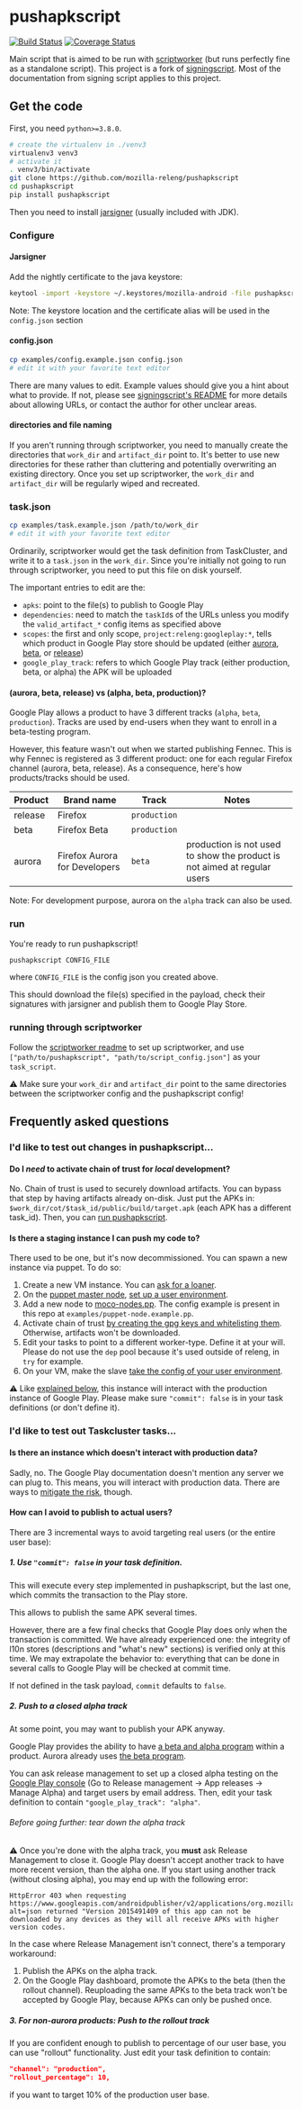 # pushapkscript

[![Build Status](https://travis-ci.org/mozilla-releng/pushapkscript.svg?branch=master)](https://travis-ci.org/mozilla-releng/pushapkscript) [![Coverage Status](https://coveralls.io/repos/github/mozilla-releng/pushapkscript/badge.svg?branch=master)](https://coveralls.io/github/mozilla-releng/pushapkscript?branch=master)

Main script that is aimed to be run with [scriptworker](https://github.com/mozilla-releng/scriptworker) (but runs perfectly fine as a standalone script). This project is a fork of [signingscript](https://github.com/mozilla-releng/signingscript). Most of the documentation from signing script applies to this project.


## Get the code


First, you need `python>=3.8.0`.

```sh
# create the virtualenv in ./venv3
virtualenv3 venv3
# activate it
. venv3/bin/activate
git clone https://github.com/mozilla-releng/pushapkscript
cd pushapkscript
pip install pushapkscript
```

Then you need to install [jarsigner](http://docs.oracle.com/javase/8/docs/technotes/tools/windows/jarsigner.html) (usually included with JDK).

### Configure

#### Jarsigner

Add the nightly certificate to the java keystore:
```sh
keytool -import -keystore ~/.keystores/mozilla-android -file pushapkscript/data/android-nightly.cer -alias nightly
```

Note: The keystore location and the certificate alias will be used in the `config.json` section

#### config.json
```sh
cp examples/config.example.json config.json
# edit it with your favorite text editor
```

There are many values to edit. Example values should give you a hint about what to provide. If not, please see [signingscript's README](https://github.com/mozilla-releng/scriptworker-scripts/tree/master/signingscript#config-json) for more details about allowing URLs, or contact the author for other unclear areas.

#### directories and file naming

If you aren't running through scriptworker, you need to manually create the directories that `work_dir` and `artifact_dir` point to.  It's better to use new directories for these rather than cluttering and potentially overwriting an existing directory.  Once you set up scriptworker, the `work_dir` and `artifact_dir` will be regularly wiped and recreated.


### task.json

```sh
cp examples/task.example.json /path/to/work_dir
# edit it with your favorite text editor
```

Ordinarily, scriptworker would get the task definition from TaskCluster, and write it to a `task.json` in the `work_dir`.  Since you're initially not going to run through scriptworker, you need to put this file on disk yourself.

The important entries to edit are the:
 * `apks`: point to the file(s) to publish to Google Play
 * `dependencies`: need to match the `taskId`s of the URLs unless you modify the `valid_artifact_*` config items as specified above
 * `scopes`: the first and only scope, `project:releng:googleplay:*`, tells which product in Google Play store should be updated (either [aurora](https://play.google.com/store/apps/details?id=org.mozilla.fennec_aurora), [beta](https://play.google.com/store/apps/details?id=org.mozilla.firefox_beta), or [release](https://play.google.com/store/apps/details?id=org.mozilla.firefox))
 * `google_play_track`: refers to which Google Play track (either production, beta, or alpha) the APK will be uploaded

#### (aurora, beta, release) vs (alpha, beta, production)?

Google Play allows a product to have 3 different tracks (`alpha`, `beta`, `production`). Tracks are used by end-users when they want to enroll in a beta-testing program.

However, this feature wasn't out when we started publishing Fennec. This is why Fennec is registered as 3 different product: one for each regular Firefox channel (aurora, beta, release). As a consequence, here's how products/tracks should be used.

| Product | Brand name              | Track        | Notes |
| ------- | ----------------------- | ------------ | ----- |
| release | Firefox                 | `production` |       |
| beta    | Firefox Beta            | `production` |       |
| aurora  | Firefox Aurora for Developers | `beta` | production is not used to show the product is not aimed at regular users |

Note: For development purpose, aurora on the `alpha` track can also be used.

### run

You're ready to run pushapkscript!

```sh
pushapkscript CONFIG_FILE
```

where `CONFIG_FILE` is the config json you created above.

This should download the file(s) specified in the payload, check their signatures with jarsigner and publish them to Google Play Store.

### running through scriptworker

Follow the [scriptworker readme](https://github.com/mozilla-releng/scriptworker/blob/master/README.rst) to set up scriptworker, and use `["path/to/pushapkscript", "path/to/script_config.json"]` as your `task_script`.

:warning: Make sure your `work_dir` and `artifact_dir` point to the same directories between the scriptworker config and the pushapkscript config!


## Frequently asked questions

### I'd like to test out changes in pushapkscript...

#### Do I *need* to activate chain of trust for *local* development?

No. Chain of trust is used to securely download artifacts. You can bypass that step by having artifacts already on-disk. Just put the APKs in: `$work_dir/cot/$task_id/public/build/target.apk` (each APK has a different task_id). Then, you can [run pushapkscript](#run).

#### Is there a staging instance I can push my code to?

There used to be one, but it's now decommissioned. You can spawn a new instance via puppet. To do so:

1. Create a new VM instance. You can [ask for a loaner](https://bugzilla.mozilla.org/show_bug.cgi?id=1307110).
1. On the [puppet master node](https://dxr.mozilla.org/build-central/rev/e2e751bce7198d358725904a9130bbb06a26c0f9/puppet/manifests/moco-config.pp#78), [set up a user environment](https://wiki.mozilla.org/ReleaseEngineering/PuppetAgain/HowTo/Set_up_a_user_environment).
1. Add a new node to [moco-nodes.pp](https://dxr.mozilla.org/build-central/rev/e2e751bce7198d358725904a9130bbb06a26c0f9/puppet/manifests/moco-nodes.pp#1069). The config example is present in this repo at `examples/puppet-node.example.pp`.
1. Activate chain of trust [by creating the gpg keys and whitelisting them](http://scriptworker.readthedocs.io/en/latest/chain_of_trust.html#gpg-key-management). Otherwise, artifacts won't be downloaded.
1. Edit your tasks to point to a different worker-type. Define it at your will. Please do not use the `dep` pool because it's used outside of releng, in `try` for example.
1. On your VM, make the slave [take the config of your user environment](https://wiki.mozilla.org/ReleaseEngineering/PuppetAgain/HowTo/Set_up_a_user_environment#On_the_slave_node.28s.29).

:warning: Like [explained below](#is-there-an-instance-which-doesnt-interact-with-production-data), this instance will interact with the production instance of Google Play. Please make sure `"commit": false` is in your task definitions (or don't define it).

### I'd like to test out Taskcluster tasks...

#### Is there an instance which doesn't interact with production data?

Sadly, no. The Google Play documentation doesn't mention any server we can plug to. This means, you will interact with production data. There are ways to [mitigate the risk](#how-can-i-avoid-to-publish-to-actual-users), though.

#### How can I avoid to publish to actual users?

There are 3 incremental ways to avoid targeting real users (or the entire user base):

##### 1. Use `"commit": false` in your task definition.

This will execute every step implemented in pushapkscript, but the last one, which commits the transaction to the Play store.

This allows to publish the same APK several times.

However, there are a few final checks that Google Play does only when the transaction is committed. We have already experienced one: the integrity of l10n stores (descriptions and "what's new" sections) is verified only at this time. We may extrapolate the behavior to: everything that can be done in several calls to Google Play will be checked at commit time.

If not defined in the task payload, `commit` defaults to `false`.

##### 2. Push to a closed alpha track

At some point, you may want to publish your APK anyway.

Google Play provides the ability to have [a beta and alpha program](https://support.google.com/googleplay/android-developer/answer/3131213) within a product. Aurora already uses [the beta program](#aurora-beta-release-vs-alpha-beta-production).

You can ask release management to set up a closed alpha testing on the [Google Play console](https://play.google.com/apps/publish) (Go to Release management -> App releases -> Manage Alpha) and target users by email address. Then, edit your task definition to contain `"google_play_track": "alpha"`.

###### Before going further: tear down the alpha track

:warning: Once you're done with the alpha track, you **must** ask Release Management to close it. Google Play doesn't accept another track to have more recent version, than the alpha one. If you start using another track (without closing alpha), you may end up with the following error:

```
HttpError 403 when requesting https://www.googleapis.com/androidpublisher/v2/applications/org.mozilla.fennec_aurora/edits/17791185193608549142:commit?alt=json returned "Version 2015491409 of this app can not be downloaded by any devices as they will all receive APKs with higher version codes.
```

In the case where Release Management isn't connect, there's a temporary workaround:

1. Publish the APKs on the alpha track.
1. On the Google Play dashboard, promote the APKs to the beta (then the rollout channel). Reuploading the same APKs to the beta track won't be accepted by Google Play, because APKs can only be pushed once.

##### 3. For non-aurora products: Push to the rollout track

If you are confident enough to publish to percentage of our user base, you can use "rollout" functionality. Just edit your task definition to contain:
```json
"channel": "production",
"rollout_percentage": 10,
```
if you want to target 10% of the production user base.

